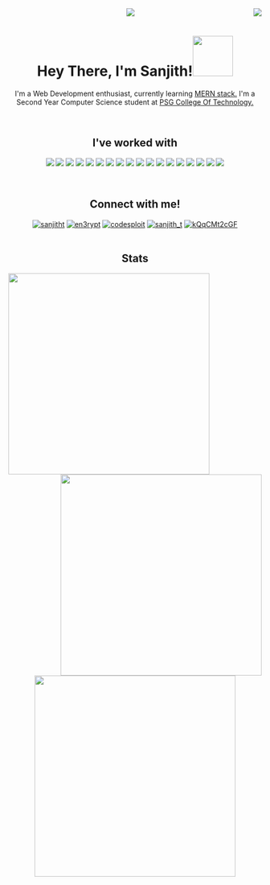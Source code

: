 

<div align="center">
  
  <img src="https://jusmarktech.com/public/a/images/pages/web_development.gif"/>
  <img align="right" src="https://visitor-badge.laobi.icu/badge?page_id=en3rypt.visitor-badge)"/>
  <h1 align="center">Hey There, I'm Sanjith!<img src="https://media.giphy.com/media/3ohhwMDyS6rv3sB8yI/giphy.gif" width="80px"/></h1>
  <p align="center">I'm a Web Development enthusiast, currently learning <a href="https://www.mongodb.com/mern-stack">MERN stack.</a> I'm a Second Year Computer Science student at <a href="https://www.psgtech.edu/">PSG College Of Technology.</a></p><br>

<h2 align="center">I've worked with</h2>


![](https://img.shields.io/badge/c-%2300599C.svg?style=for-the-badge&logo=c&logoColor=white)
![](https://img.shields.io/badge/c++-%2300599C.svg?style=for-the-badge&logo=c%2B%2B&logoColor=white)
![](https://img.shields.io/badge/python-3670A0?style=for-the-badge&logo=python&logoColor=ffdd54)
![](https://img.shields.io/badge/Qt-%23217346.svg?style=for-the-badge&logo=Qt&logoColor=white)
![](https://img.shields.io/badge/django-%23092E20.svg?style=for-the-badge&logo=django&logoColor=white)
![](https://img.shields.io/badge/Oracle-F80000?style=for-the-badge&logo=oracle&logoColor=white)
![](https://img.shields.io/badge/mysql-%2300f.svg?style=for-the-badge&logo=mysql&logoColor=white)
![](https://img.shields.io/badge/MongoDB-%234ea94b.svg?style=for-the-badge&logo=mongodb&logoColor=white)
![](https://img.shields.io/badge/html5-%23E34F26.svg?style=for-the-badge&logo=html5&logoColor=white)
![](https://img.shields.io/badge/css3-%231572B6.svg?style=for-the-badge&logo=css3&logoColor=white)
![](https://img.shields.io/badge/javascript-%23323330.svg?style=for-the-badge&logo=javascript&logoColor=%23F7DF1E)
![](https://img.shields.io/badge/tailwindcss-%2338B2AC.svg?style=for-the-badge&logo=tailwind-css&logoColor=white)
![](https://img.shields.io/badge/react-%2320232a.svg?style=for-the-badge&logo=react&logoColor=%2361DAFB)
![](https://img.shields.io/badge/Next-black?style=for-the-badge&logo=next.js&logoColor=white)
![](https://img.shields.io/badge/node.js-6DA55F?style=for-the-badge&logo=node.js&logoColor=white)
![](https://img.shields.io/badge/express.js-%23404d59.svg?style=for-the-badge&logo=express&logoColor=%2361DAFB)
![](https://img.shields.io/badge/figma-%23F24E1E.svg?style=for-the-badge&logo=figma&logoColor=white)
![](https://img.shields.io/badge/vercel-%23000000.svg?style=for-the-badge&logo=vercel&logoColor=white)


<br><h2 align="center">Connect with me!</h2>
<div align="center">
<a href="https://linkedin.com/in/sanjitht" target="blank"><img align="center" src="https://img.shields.io/badge/linkedin-%230077B5.svg?style=for-the-badge&logo=linkedin&logoColor=white" alt="sanjitht"  /></a>
<a href="https://instagram.com/en3rypt" target="blank"><img align="center" src="https://img.shields.io/badge/instagram-%23E4405F.svg?style=for-the-badge&logo=Instagram&logoColor=white" alt="en3rypt"/></a>
<a href="https://www.youtube.com/c/codesploit" target="blank"><img align="center" src="https://img.shields.io/badge/youtube-%23FF0000.svg?style=for-the-badge&logo=YouTube&logoColor=white" alt="codesploit" /></a>
<a href="https://www.hackerrank.com/sanjith_t" target="blank"><img align="center" src="https://img.shields.io/badge/-Hackerrank-2EC866?style=for-the-badge&logo=HackerRank&logoColor=white" alt="sanjith_t"  /></a>
<a href="https://discord.gg/kQqCMt2cGF" target="blank"><img align="center" src="https://img.shields.io/badge/discord-%237289DA.svg?style=for-the-badge&logo=discord&logoColor=white" alt="kQqCMt2cGF"  /></a>
</div>
<br><h2 align="center">Stats</h2>
  
<div>
  <p>
    <img align="left" width=400 src="https://github-readme-streak-stats.herokuapp.com?user=en3rypt&hide_border=true&theme=algolia&date_format=M%20j%5B%2C%20Y%5D"/>&nbsp;&nbsp;&nbsp;
    <img align="right" width=400 src="https://github-readme-stats.vercel.app/api?username=en3rypt&hide_border=true&show_icons=true&theme=algolia" />
  </p>
 </div>
  <br><br><br><br><br>
  <div>
    
  <img align="center" width=400 src="https://github-readme-stats.vercel.app/api/top-langs/?username=en3rypt&hide_border=true&layout=compact&theme=algolia" />
  </div>
</div>

